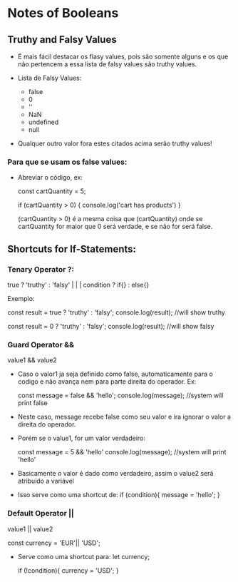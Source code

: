 # Notes of Booleans

## Truthy and Falsy Values
- É mais fácil destacar os flasy values, pois são somente alguns e os que não pertencem a essa lista de falsy values são truthy values.

- Lista de Falsy Values:
  - false
  - 0
  - ''
  - NaN
  - undefined
  - null

* Qualquer outro valor fora estes citados acima serão truthy values! 

### Para que se usam os false values:
  - Abreviar o código, ex:

    const cartQuantity = 5;

      if (cartQuantity > 0) {
        console.log('cart has products')
      }

      (cartQuantity > 0) é a mesma coisa que (cartQuantity)
      onde se cartQuantity for maior que 0 será verdade, e se não for será false.  

## Shortcuts for If-Statements:

### Tenary Operator ?:

   true     ? 'truthy' : 'falsy'
    |            |          |
  condition ?   if{}   :  else{}

Exemplo:

const result = true ? 'truthy' : 'falsy';
console.log(result); //will show truthy

const result = 0 ? 'truthy' : 'falsy';
console.log(result); //will show falsy


### Guard Operator &&

value1 && value2

- Caso o valor1 ja seja definido como false, automaticamente para o codigo e não avança nem para parte direita do operador. Ex:

  const message = false && 'hello';
  console.log(message); //system will print false

- Neste caso, message recebe false como seu valor e ira ignorar o valor a direita do operador.

- Porém se o value1, for um valor verdadeiro:

  const message = 5 && 'hello'
  console.log(message); //system will print 'hello'

- Basicamente o valor é dado como verdadeiro, assim o value2 será atribuido a variável 

- Isso serve como uma shortcut de: 
        if (condition){
          message = 'hello';
        }

### Default Operator ||

  value1 || value2

  const currency = 'EUR'|| 'USD';

  - Serve como uma shortcut para:
    let currency;

    if (!condition){
      currency = 'USD';
    }